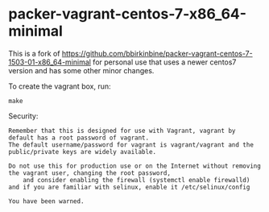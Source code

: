 # packer-vagrant-centos-7-x86_64-minimal

This is a fork of https://github.com/bbirkinbine/packer-vagrant-centos-7-1503-01-x86_64-minimal
for personal use that uses a newer centos7 version and has some other minor changes.

To create the vagrant box, run:

```
make
```

Security:

	Remember that this is designed for use with Vagrant, vagrant by default has a root password of vagrant.
	The default username/password for vagrant is vagrant/vagrant and the public/private keys are widely available.

	Do not use this for production use or on the Internet without removing the vagrant user, changing the root password,
		and consider enabling the firewall (systemctl enable firewalld) and if you are familiar with selinux, enable it /etc/selinux/config

	You have been warned.
